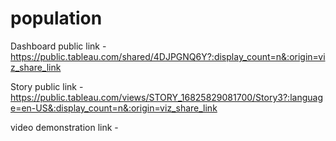 # population


Dashboard public link  -  https://public.tableau.com/shared/4DJPGNQ6Y?:display_count=n&:origin=viz_share_link
                     
Story public link   -     https://public.tableau.com/views/STORY_16825829081700/Story3?:language=en-US&:display_count=n&:origin=viz_share_link


video demonstration link - 
